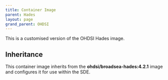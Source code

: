 ```yaml
---
title: Container Image
parent: Hades
layout: page
grand_parent: OHDSI
---
```


This is a customised version of the OHDSI Hades image.

## Inheritance
This container image inherits from the **ohdsi/broadsea-hades:4.2.1** image and configures it for use within the SDE.
